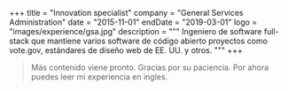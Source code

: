 +++
title = "Innovation specialist"
company = "General Services Administration"
date = "2015-11-01"
endDate = "2019-03-01"
logo = "images/experience/gsa.jpg"
description = """
Ingeniero de software full-stack que mantiene varios software de código abierto
proyectos como vote.gov, estándares de diseño web de EE. UU. y otros.
"""
+++

> Más contenido viene pronto. Gracias por su paciencia. Por ahora puedes leer mi
> experiencia en ingles.
